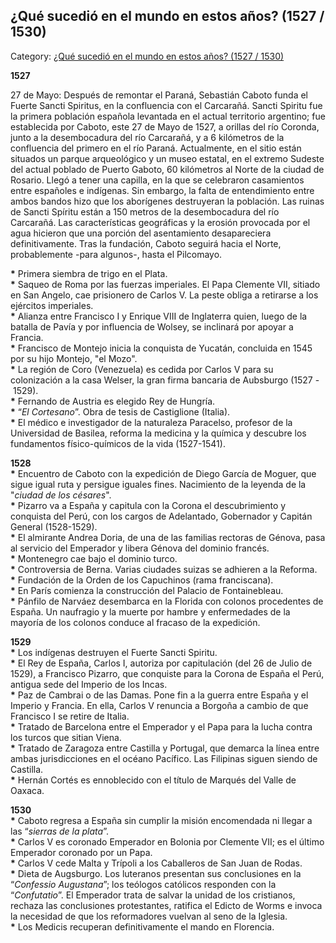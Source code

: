 ## ¿Qué sucedió en el mundo en estos años? (1527 / 1530)

Category: [¿Qué sucedió en el mundo en estos años? (1527 / 1530)](http://descubrircorrientes.com.ar/2012/index.php/2504-cronologias/cronologias-del-periodo-colonial/sucesos-mundiales-en-epoca-de-la-colonia/siglo-xvi/que-sucedio-en-el-mundo-en-estos-anos-1527-1530)

**1527**

27 de Mayo: Después de remontar el Paraná, Sebastián Caboto funda el Fuerte Sancti Spiritus, en la confluencia con el Carcarañá. Sancti Spiritu fue la primera población española levantada en el actual territorio argentino; fue establecida por Caboto, este 27 de Mayo de 1527, a orillas del río Coronda, junto a la desembocadura del río Carcarañá, y a 6 kilómetros de la confluencia del primero en el río Paraná. Actualmente, en el sitio están situados un parque arqueológico y un museo estatal, en el extremo Sudeste del actual poblado de Puerto Gaboto, 60 kilómetros al Norte de la ciudad de Rosario. Llegó a tener una capilla, en la que se celebraron casamientos entre españoles e indígenas. Sin embargo, la falta de entendimiento entre ambos bandos hizo que los aborígenes destruyeran la población. Las ruinas de Sancti Spíritu están a 150 metros de la desembocadura del río Carcarañá. Las características geográficas y la erosión provocada por el agua hicieron que una porción del asentamiento desapareciera definitivamente. Tras la fundación, Caboto seguirá hacia el Norte, probablemente -para algunos-, hasta el Pilcomayo.

**\*** Primera siembra de trigo en el Plata.  
**\*** Saqueo de Roma por las fuerzas imperiales. El Papa Clemente VII, sitiado en San Angelo, cae prisionero de Carlos V. La peste obliga a retirarse a los ejércitos imperiales.  
**\*** Alianza entre Francisco I y Enrique VIII de Inglaterra quien, luego de la batalla de Pavía y por influencia de Wolsey, se inclinará por apoyar a Francia.  
**\*** Francisco de Montejo inicia la conquista de Yucatán, concluida en 1545 por su hijo Montejo, "el Mozo".  
**\*** La región de Coro (Venezuela) es cedida por Carlos V para su colonización a la casa Welser, la gran firma bancaria de Aubsburgo (1527 - 1529).  
**\*** Fernando de Austria es elegido Rey de Hungría.  
**\*** “_El Cortesano_”. Obra de tesis de Castiglione (Italia).  
**\*** El médico e investigador de la naturaleza Paracelso, profesor de la Universidad de Basilea, reforma la medicina y la química y descubre los fundamentos físico-químicos de la vida (1527-1541).  

**1528**  
**\*** Encuentro de Caboto con la expedición de Diego García de Moguer, que sigue igual ruta y persigue iguales fines. Nacimiento de la leyenda de la "_ciudad de los césares_".  
**\*** Pizarro va a España y capitula con la Corona el descubrimiento y conquista del Perú, con los cargos de Adelantado, Gobernador y Capitán General (1528-1529).  
**\*** El almirante Andrea Doria, de una de las familias rectoras de Génova, pasa al servicio del Emperador y libera Génova del dominio francés.  
**\*** Montenegro cae bajo el dominio turco.  
**\*** Controversia de Berna. Varias ciudades suizas se adhieren a la Reforma.  
**\*** Fundación de la Orden de los Capuchinos (rama franciscana).  
**\*** En París comienza la construcción del Palacio de Fontainebleau.  
**\*** Pánfilo de Narváez desembarca en la Florida con colonos procedentes de España. Un naufragio y la muerte por hambre y enfermedades de la mayoría de los colonos conduce al fracaso de la expedición.  

**1529**  
**\*** Los indígenas destruyen el Fuerte Sancti Spiritu.  
**\*** El Rey de España, Carlos I, autoriza por capitulación (del 26 de Julio de 1529), a Francisco Pizarro, que conquiste para la Corona de España el Perú, antigua sede del Imperio de los Incas.  
**\*** Paz de Cambrai o de las Damas. Pone fin a la guerra entre España y el Imperio y Francia. En ella, Carlos V renuncia a Borgoña a cambio de que Francisco I se retire de Italia.  
**\*** Tratado de Barcelona entre el Emperador y el Papa para la lucha contra los turcos que sitian Viena.  
**\*** Tratado de Zaragoza entre Castilla y Portugal, que demarca la línea entre ambas jurisdicciones en el océano Pacífico. Las Filipinas siguen siendo de Castilla.  
**\*** Hernán Cortés es ennoblecido con el título de Marqués del Valle de Oaxaca.  

**1530**  
**\*** Caboto regresa a España sin cumplir la misión encomendada ni llegar a las “_sierras de la plata_”.  
**\*** Carlos V es coronado Emperador en Bolonia por Clemente VII; es el último Emperador coronado por un Papa.  
**\*** Carlos V cede Malta y Trípoli a los Caballeros de San Juan de Rodas.  
**\*** Dieta de Augsburgo. Los luteranos presentan sus conclusiones en la “_Confessio Augustana_”; los teólogos católicos responden con la “_Confutatio_”. El Emperador trata de salvar la unidad de los cristianos, rechaza las conclusiones protestantes, ratifica el Edicto de Worms e invoca la necesidad de que los reformadores vuelvan al seno de la Iglesia.  
**\*** Los Medicis recuperan definitivamente el mando en Florencia.